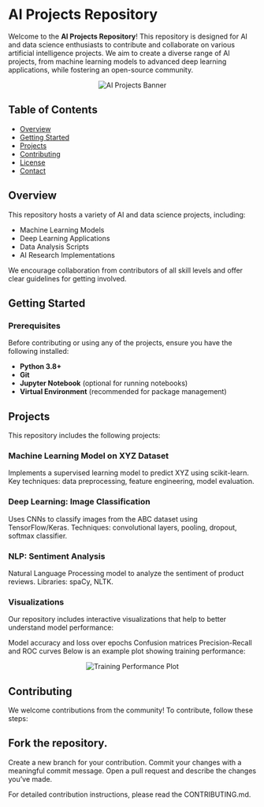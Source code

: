 # AI Projects Repository

Welcome to the **AI Projects Repository**! This repository is designed for AI and data science enthusiasts to contribute and collaborate on various artificial intelligence projects. We aim to create a diverse range of AI projects, from machine learning models to advanced deep learning applications, while fostering an open-source community.

<p align="center">
  <img src="https://via.placeholder.com/800x300.png?text=AI+Projects+Repository" alt="AI Projects Banner"/>
</p>

## Table of Contents

- [Overview](#overview)
- [Getting Started](#getting-started)
- [Projects](#projects)
- [Contributing](#contributing)
- [License](#license)
- [Contact](#contact)

## Overview

This repository hosts a variety of AI and data science projects, including:
- Machine Learning Models
- Deep Learning Applications
- Data Analysis Scripts
- AI Research Implementations

We encourage collaboration from contributors of all skill levels and offer clear guidelines for getting involved.

## Getting Started

### Prerequisites

Before contributing or using any of the projects, ensure you have the following installed:
- **Python 3.8+**
- **Git**
- **Jupyter Notebook** (optional for running notebooks)
- **Virtual Environment** (recommended for package management)

## Projects
This repository includes the following projects:

### Machine Learning Model on XYZ Dataset

Implements a supervised learning model to predict XYZ using scikit-learn.
Key techniques: data preprocessing, feature engineering, model evaluation.

### Deep Learning: Image Classification

Uses CNNs to classify images from the ABC dataset using TensorFlow/Keras.
Techniques: convolutional layers, pooling, dropout, softmax classifier.

### NLP: Sentiment Analysis

Natural Language Processing model to analyze the sentiment of product reviews.
Libraries: spaCy, NLTK.

### Visualizations
Our repository includes interactive visualizations that help to better understand model performance:

Model accuracy and loss over epochs
Confusion matrices
Precision-Recall and ROC curves
Below is an example plot showing training performance:

<p align="center"> <img src="https://via.placeholder.com/600x400.png?text=Training+Performance+Plot" alt="Training Performance Plot"/> </p>

## Contributing
We welcome contributions from the community! To contribute, follow these steps:

## Fork the repository.
Create a new branch for your contribution.
Commit your changes with a meaningful commit message.
Open a pull request and describe the changes you’ve made.

For detailed contribution instructions, please read the CONTRIBUTING.md.
